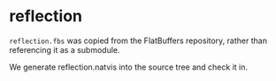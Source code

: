 # reflection 

```reflection.fbs``` was copied from the FlatBuffers repository, rather than referencing it as a submodule.

We generate reflection.natvis into the source tree and check it in.
